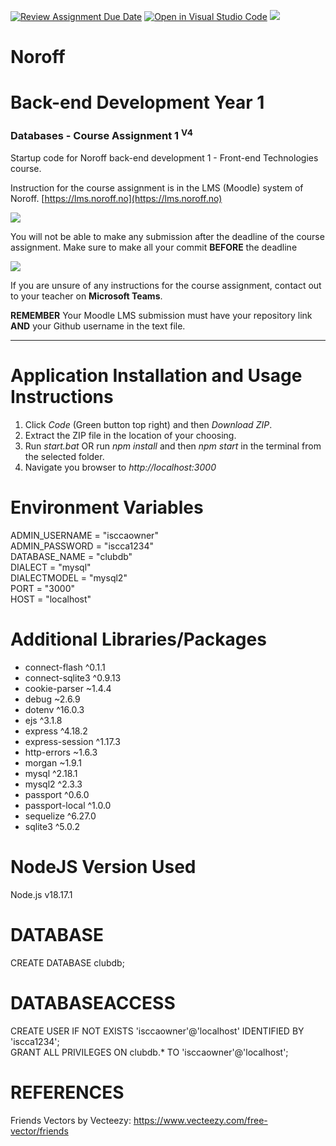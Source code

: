 [![Review Assignment Due Date](https://classroom.github.com/assets/deadline-readme-button-24ddc0f5d75046c5622901739e7c5dd533143b0c8e959d652212380cedb1ea36.svg)](https://classroom.github.com/a/mzxBmZy_)
[![Open in Visual Studio Code](https://classroom.github.com/assets/open-in-vscode-718a45dd9cf7e7f842a935f5ebbe5719a5e09af4491e668f4dbf3b35d5cca122.svg)](https://classroom.github.com/online_ide?assignment_repo_id=11717433&assignment_repo_type=AssignmentRepo)
![](http://143.42.108.232/pvt/Noroff-64.png)
# Noroff
# Back-end Development Year 1
### Databases - Course Assignment 1 <sup>V4</sup>

Startup code for Noroff back-end development 1 - Front-end Technologies course.

Instruction for the course assignment is in the LMS (Moodle) system of Noroff.
[https://lms.noroff.no](https://lms.noroff.no)

![](http://143.42.108.232/pvt/important.png)

You will not be able to make any submission after the deadline of the course assignment. Make sure to make all your commit **BEFORE** the deadline

![](http://143.42.108.232/pvt/help_small.png)

If you are unsure of any instructions for the course assignment, contact out to your teacher on **Microsoft Teams**.

**REMEMBER** Your Moodle LMS submission must have your repository link **AND** your Github username in the text file.

---

# Application Installation and Usage Instructions
1. Click *Code* (Green button top right) and then *Download ZIP*.
2. Extract the ZIP file in the location of your choosing.
3. Run *start.bat* OR run *npm install* and then *npm start* in the terminal from the selected folder.
4. Navigate you browser to *http://localhost:3000*

# Environment Variables
ADMIN_USERNAME = "isccaowner"  
ADMIN_PASSWORD = "iscca1234"  
DATABASE_NAME = "clubdb"  
DIALECT = "mysql"  
DIALECTMODEL = "mysql2"  
PORT = "3000"  
HOST = "localhost"

# Additional Libraries/Packages
- connect-flash ^0.1.1
- connect-sqlite3 ^0.9.13
- cookie-parser ~1.4.4
- debug ~2.6.9
- dotenv ^16.0.3
- ejs ^3.1.8
- express ^4.18.2
- express-session ^1.17.3
- http-errors ~1.6.3
- morgan ~1.9.1
- mysql ^2.18.1
- mysql2 ^2.3.3
- passport ^0.6.0
- passport-local ^1.0.0
- sequelize ^6.27.0
- sqlite3 ^5.0.2

# NodeJS Version Used
Node.js v18.17.1

# DATABASE
CREATE DATABASE clubdb;

# DATABASEACCESS
CREATE USER IF NOT EXISTS 'isccaowner'@'localhost' IDENTIFIED BY 'iscca1234';  
GRANT ALL PRIVILEGES ON clubdb.* TO 'isccaowner'@'localhost';

# REFERENCES
Friends Vectors by Vecteezy: https://www.vecteezy.com/free-vector/friends